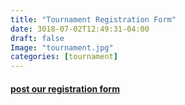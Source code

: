 ```yaml
---
title: "Tournament Registration Form"
date: 3018-07-02T12:49:31-04:00
draft: false
Image: "tournament.jpg"
categories: [tournament]
---
```


#### <a href="http://inspiring-babbage-1f1f32.netlify.com/registration_form/">post our registration form</a>